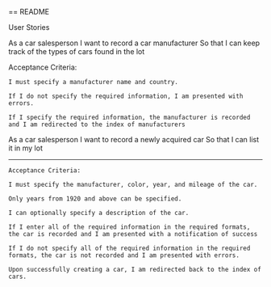 == README

User Stories

  As a car salesperson
  I want to record a car manufacturer
  So that I can keep track of the types of cars found in the lot

  Acceptance Criteria:

    I must specify a manufacturer name and country.

    If I do not specify the required information, I am presented with errors.

    If I specify the required information, the manufacturer is recorded and I am redirected to the index of manufacturers

  As a car salesperson
  I want to record a newly acquired car
  So that I can list it in my lot

-------------------------------------------------------------------------------

    Acceptance Criteria:

    I must specify the manufacturer, color, year, and mileage of the car.

    Only years from 1920 and above can be specified.

    I can optionally specify a description of the car.

    If I enter all of the required information in the required formats, the car is recorded and I am presented with a notification of success

    If I do not specify all of the required information in the required formats, the car is not recorded and I am presented with errors.

    Upon successfully creating a car, I am redirected back to the index of cars.
